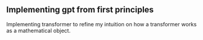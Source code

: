 ## Implementing gpt from first principles

Implementing transformer to refine my intuition on how a transformer works as a mathematical object.

